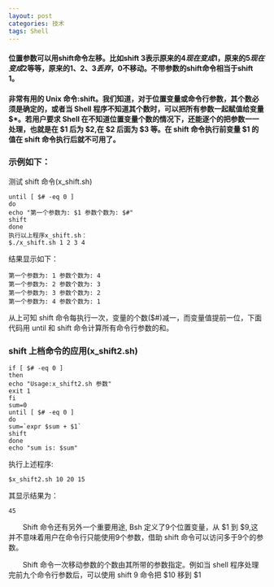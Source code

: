 ```yaml
---
layout: post
categories: 技术
tags: Shell   
---
```


#### 位置参数可以用shift命令左移。比如shift 3表示原来的$4现在变成$1，原来的$5现在变成$2等等，原来的$1、$2、$3丢弃，$0不移动。不带参数的shift命令相当于shift 1。     

#### 非常有用的 Unix 命令:shift。我们知道，对于位置变量或命令行参数，其个数必须是确定的，或者当 Shell 程序不知道其个数时，可以把所有参数一起赋值给变量$*。若用户要求 Shell 在不知道位置变量个数的情况下，还能逐个的把参数一一处理，也就是在 $1 后为 $2,在 $2 后面为 $3 等。在 shift 命令执行前变量 $1 的值在 shift 命令执行后就不可用了。

### 示例如下：

测试 shift 命令(x_shift.sh)

	until [ $# -eq 0 ]
	do
	echo "第一个参数为: $1 参数个数为: $#"
	shift
	done
	执行以上程序x_shift.sh：
	$./x_shift.sh 1 2 3 4

结果显示如下：

	第一个参数为: 1 参数个数为: 4
	第一个参数为: 2 参数个数为: 3
	第一个参数为: 3 参数个数为: 2
	第一个参数为: 4 参数个数为: 1

从上可知 shift 命令每执行一次，变量的个数($#)减一，而变量值提前一位，下面代码用 until 和 shift 命令计算所有命令行参数的和。

### shift 上档命令的应用(x_shift2.sh)

	if [ $# -eq 0 ]
	then
	echo "Usage:x_shift2.sh 参数"
	exit 1
	fi
	sum=0
	until [ $# -eq 0 ]
	do
	sum=`expr $sum + $1`
	shift
	done
	echo "sum is: $sum"

执行上述程序:

	$x_shift2.sh 10 20 15

其显示结果为：

	45

　　Shift 命令还有另外一个重要用途, Bsh 定义了9个位置变量，从 $1 到 $9,这并不意味着用户在命令行只能使用9个参数，借助 shift 命令可以访问多于9个的参数。      

　　Shift 命令一次移动参数的个数由其所带的参数指定。例如当 shell 程序处理完前九个命令行参数后，可以使用 shift 9 命令把 $10 移到 $1
